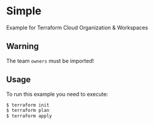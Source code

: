 [//]: # ( vim: set ft=markdown : )
# Simple

Example for Terraform Cloud Organization & Workspaces

## Warning

The team `owners` must be imported!

## Usage

To run this example you need to execute:

```bash
$ terraform init
$ terraform plan
$ terraform apply
```
